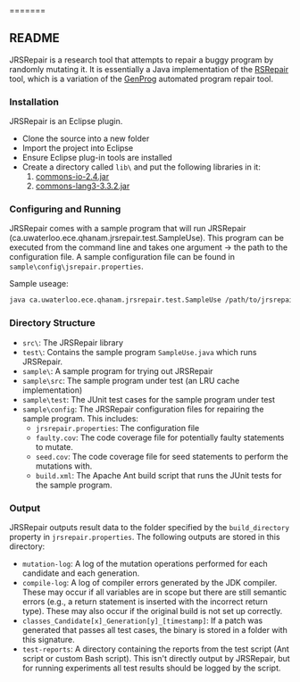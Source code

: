 =======
## README ##

JRSRepair is a research tool that attempts to repair a buggy program by randomly mutating it. It is essentially a Java implementation of the [RSRepair](http://qiyuhua.github.io/projects/rsrepair/) tool, which is a variation of the [GenProg](http://dijkstra.cs.virginia.edu/genprog/) automated program repair tool.

### Installation ###

JRSRepair is an Eclipse plugin.

* Clone the source into a new folder
* Import the project into Eclipse
* Ensure Eclipse plug-in tools are installed
* Create a directory called `lib\` and put the following libraries in it:
    1. [commons-io-2.4.jar](http://commons.apache.org/proper/commons-io/download_io.cgi)
    2. [commons-lang3-3.3.2.jar](http://commons.apache.org/proper/commons-lang/download_lang.cgi)

### Configuring and Running ###

JRSRepair comes with a sample program that will run JRSRepair (ca.uwaterloo.ece.qhanam.jrsrepair.test.SampleUse). This program can be executed from the command line and takes one argument -> the path to the configuration file. A sample configuration file can be found in `sample\config\jsrepair.properties`.

Sample useage:
```bash
java ca.uwaterloo.ece.qhanam.jrsrepair.test.SampleUse /path/to/jrsrepair.properties
```

### Directory Structure ###

* `src\`: The JRSRepair library
* `test\`: Contains the sample program `SampleUse.java` which runs JRSRepair.
* `sample\`: A sample program for trying out JRSRepair
* `sample\src`: The sample program under test (an LRU cache implementation)
* `sample\test`: The JUnit test cases for the sample program under test
* `sample\config`: The JRSRepair configuration files for repairing the sample program. This includes:
    * `jrsrepair.properties`: The configuration file
    * `faulty.cov`: The code coverage file for potentially faulty statements to mutate.
    * `seed.cov`: The code coverage file for seed statements to perform the mutations with.
    * `build.xml`: The Apache Ant build script that runs the JUnit tests for the sample program.

### Output ###

JRSRepair outputs result data to the folder specified by the `build_directory` property in `jrsrepair.properties`. The following outputs are stored in this directory:

* `mutation-log`: A log of the mutation operations performed for each candidate and each generation.
* `compile-log`: A log of compiler errors generated by the JDK compiler. These may occur if all variables are in scope but there are still semantic errors (e.g., a return statement is inserted with the incorrect return type). These may also occur if the original build is not set up correctly.
* `classes_Candidate[x]_Generation[y]_[timestamp]`: If a patch was generated that passes all test cases, the binary is stored in a folder with this signature.
* `test-reports`: A directory containing the reports from the test script (Ant script or custom Bash script). This isn't directly output by JRSRepair, but for running experiments all test results should be logged by the script.
